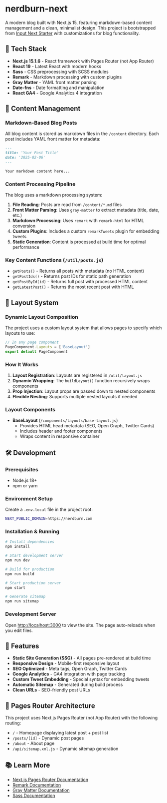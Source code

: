 # nerdburn-next

A modern blog built with Next.js 15, featuring markdown-based content management and a clean, minimalist design. This project is bootstrapped from [Input Next Starter](https://github.com/inputlogic/next-starter) with customizations for blog functionality.

## 🚀 Tech Stack

- **Next.js 15.1.6** - React framework with Pages Router (not App Router)
- **React 19** - Latest React with modern hooks
- **Sass** - CSS preprocessing with SCSS modules
- **Remark** - Markdown processing with custom plugins
- **Gray Matter** - YAML front matter parsing
- **Date-fns** - Date formatting and manipulation
- **React GA4** - Google Analytics 4 integration

## 📝 Content Management

### Markdown-Based Blog Posts

All blog content is stored as markdown files in the `/content` directory. Each post includes YAML front matter for metadata:

```markdown
---
title: 'Your Post Title'
date: '2025-02-06'
---

Your markdown content here...
```

### Content Processing Pipeline

The blog uses a markdown processing system:

1. **File Reading**: Posts are read from `/content/*.md` files
2. **Front Matter Parsing**: Uses `gray-matter` to extract metadata (title, date, etc.)
3. **Markdown Processing**: Uses `remark` with `remark-html` for HTML conversion
4. **Custom Plugins**: Includes a custom `remarkTweets` plugin for embedding tweets
5. **Static Generation**: Content is processed at build time for optimal performance

### Key Content Functions (`/util/posts.js`)

- `getPosts()` - Returns all posts with metadata (no HTML content)
- `getPostIds()` - Returns post IDs for static path generation
- `getPostById(id)` - Returns full post with processed HTML content
- `getLatestPost()` - Returns the most recent post with HTML

## 🎨 Layout System

### Dynamic Layout Composition

The project uses a custom layout system that allows pages to specify which layouts to use:

```javascript
// In any page component
PageComponent.Layouts = ['BaseLayout']
export default PageComponent
```

### How It Works

1. **Layout Registration**: Layouts are registered in `/util/layout.js`
2. **Dynamic Wrapping**: The `buildLayout()` function recursively wraps components
3. **Prop Injection**: Layout props are passed down to nested components
4. **Flexible Nesting**: Supports multiple nested layouts if needed

### Layout Components

- **BaseLayout** (`/components/layouts/base-layout.js`)
  - Provides HTML head metadata (SEO, Open Graph, Twitter Cards)
  - Includes header and footer components
  - Wraps content in responsive container

## 🛠️ Development

### Prerequisites

- Node.js 18+ 
- npm or yarn

### Environment Setup

Create a `.env.local` file in the project root:

```bash
NEXT_PUBLIC_DOMAIN=https://nerdburn.com
```

### Installation & Running

```bash
# Install dependencies
npm install

# Start development server
npm run dev

# Build for production
npm run build

# Start production server
npm start

# Generate sitemap
npm run sitemap
```

### Development Server

Open [http://localhost:3000](http://localhost:3000) to view the site. The page auto-reloads when you edit files.

## 📱 Features

- **Static Site Generation (SSG)** - All pages pre-rendered at build time
- **Responsive Design** - Mobile-first responsive layout
- **SEO Optimized** - Meta tags, Open Graph, Twitter Cards
- **Google Analytics** - GA4 integration with page tracking
- **Custom Tweet Embedding** - Special syntax for embedding tweets
- **Automatic Sitemap** - Generated during build process
- **Clean URLs** - SEO-friendly post URLs

## 🎯 Pages Router Architecture

This project uses Next.js Pages Router (not App Router) with the following routing:

- `/` - Homepage displaying latest post + post list
- `/posts/[id]` - Dynamic post pages
- `/about` - About page
- `/api/sitemap.xml.js` - Dynamic sitemap generation

## 📚 Learn More

- [Next.js Pages Router Documentation](https://nextjs.org/docs/pages)
- [Remark Documentation](https://remark.js.org/)
- [Gray Matter Documentation](https://github.com/jonschlinkert/gray-matter)
- [Sass Documentation](https://sass-lang.com/documentation)
